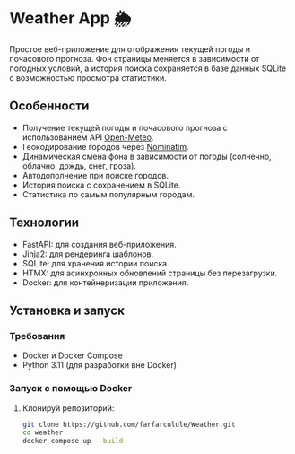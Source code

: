 # Weather App 🌦️

Простое веб-приложение для отображения текущей погоды и почасового прогноза. Фон страницы меняется в зависимости от погодных условий, а история поиска сохраняется в базе данных SQLite с возможностью просмотра статистики.

## Особенности

- Получение текущей погоды и почасового прогноза с использованием API [Open-Meteo](https://open-meteo.com/).
- Геокодирование городов через [Nominatim](https://nominatim.openstreetmap.org/).
- Динамическая смена фона в зависимости от погоды (солнечно, облачно, дождь, снег, гроза).
- Автодополнение при поиске городов.
- История поиска с сохранением в SQLite.
- Статистика по самым популярным городам.

## Технологии

- FastAPI: для создания веб-приложения.
- Jinja2: для рендеринга шаблонов.
- SQLite: для хранения истории поиска.
- HTMX: для асинхронных обновлений страницы без перезагрузки.
- Docker: для контейнеризации приложения.

## Установка и запуск

### Требования

- Docker и Docker Compose
- Python 3.11 (для разработки вне Docker)

### Запуск с помощью Docker

1. Клонируй репозиторий:
   ```bash
   git clone https://github.com/farfarculule/Weather.git
   cd weather
   docker-compose up --build
